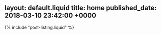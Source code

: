 layout: default.liquid
title: home
published_date: 2018-03-10 23:42:00 +0000
---
{% include "post-listing.liquid" %}
